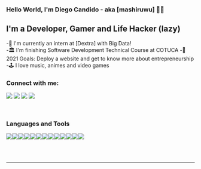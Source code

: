 ### Hello World, I'm Diego Candido - aka [mashiruwu] 🧑‍💻

## I'm a Developer, Gamer and Life Hacker (lazy)
-🏢 I'm currently an intern at [Dextra] with Big Data!  
-🏛️ I'm finishing Software Development Technical Course at COTUCA 
-🎯 2021 Goals: Deploy a website and get to know more about entrepreneurship
-🕹️ I love music, animes and video games 

### Connect with me:

<img src="https://img.shields.io/badge/candidohdiego@gmail.com-%23D14836.svg?&style=for-the-badge&logo=gmail&logoColor=white" href="candidohdiego@gmail.com"> <a  href="https://www.instagram.com/candidohdiego/"><img src="https://img.shields.io/badge/@candidohdiego-%23E4405F.svg?&style=for-the-badge&logo=instagram&logoColor=white"></a>   <a href="https://www.linkedin.com/in/candidohdiego/"><img src="https://img.shields.io/badge/Diego Candido-%230077B5.svg?&style=for-the-badge&logo=linkedin&logoColor=white" ></a>   <a  href="https://www.youtube.com/channel/UCykbC0qOAACJfaOO2NrEjtg"><img src="https://img.shields.io/badge/mashiruwu-1877F2?style=for-the-badge&logo=youtube&logoColor=white"></a>

<br />

### Languages and Tools

<img src = "https://img.shields.io/badge/Python-3776AB?style=for-the-badge&logo=python&logoColor=white"/><img src = "https://img.shields.io/badge/Java-ED8B00?style=for-the-badge&logo=java&logoColor=white"/><img src = "https://img.shields.io/badge/MySQL-00000F?style=for-the-badge&logo=mysql&logoColor=white"/><img src="https://img.shields.io/badge/HTML5-E34F26?style=for-the-badge&logo=html5&logoColor=white"/><img src="https://img.shields.io/badge/CSS3-1572B6?style=for-the-badge&logo=css3&logoColor=white"/><img src="https://img.shields.io/badge/JavaScript-323330?style=for-the-badge&logo=javascript&logoColor=F7DF1E"/><img src="https://img.shields.io/badge/Android-3DDC84?style=for-the-badge&logo=android&logoColor=white"/><img src="https://img.shields.io/badge/Arduino_IDE-00979D?style=for-the-badge&logo=arduino&logoColor=white"/><img src="https://img.shields.io/badge/Linux-FCC624?style=for-the-badge&logo=linux&logoColor=black"/><img src="https://img.shields.io/badge/Node.js-339933?style=for-the-badge&logo=nodedotjs&logoColor=white"/><img src="https://img.shields.io/badge/C%23-239120?style=for-the-badge&logo=c-sharp&logoColor=white"/><img src="https://img.shields.io/badge/React-20232A?style=for-the-badge&logo=react&logoColor=61DAFB"/><img src="https://img.shields.io/badge/Microsoft-666666?style=for-the-badge&logo=microsoft&logoColor=white"/>

<br />
<br />

---
